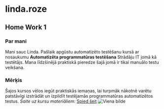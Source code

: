 # linda.roze
## Home Work 1
### Par mani
Mani sauc Linda. Pašlaik apgūstu automatizēto testēšanu kursā ar nosaukumu **Automatizēta programmatūras testēšana**
Strādāju IT jomā kā testētājs. Mana līdzšinējā praktiskā pieredze šajā jomā ir tikai manuālo testu veikšana.
### Mērķis
Šajos kursos vēlos iegūt praktiskās iemaņas, lai turpmāk nākotnē varētu patstāvīgi izstrādāt un izpildīt testējamās programmatūras automatizētos testus.
*Saite uz kursu materiāliem:* [Spied šeit](https://edu.lu.lv/mod/page/view.php?id=75415)
![Viena bilde](img/ballon.jpg)